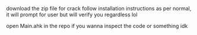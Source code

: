 download the zip file for crack
follow installation instructions as per normal, it will prompt for user but will verify you regardless lol

open Main.ahk in the repo if you wanna inspect the code or something idk
